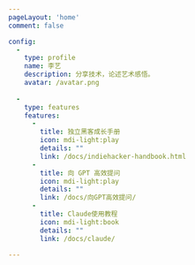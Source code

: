 ```yaml
---
pageLayout: 'home'
comment: false

config:
  -
    type: profile
    name: 李艺
    description: 分享技术，论述艺术感悟。
    avatar: /avatar.png
    
  -
    type: features
    features:
      -
        title: 独立黑客成长手册
        icon: mdi-light:play
        details: ""
        link: /docs/indiehacker-handbook.html
      -
        title: 向 GPT 高效提问
        icon: mdi-light:play
        details: ""
        link: /docs/向GPT高效提问/
      -
        title: Claude使用教程
        icon: mdi-light:book
        details: ""
        link: /docs/claude/

---
```

